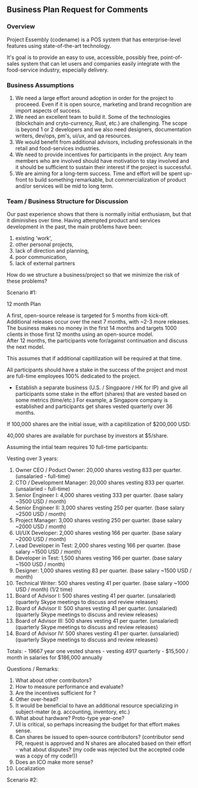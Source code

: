 ## Business Plan Request for Comments

### Overview

Project Essembly (codename) is a POS system that has enterprise-level features using state-of-the-art technology.   

It's goal is to provide an easy to use, accessible, possibly free, point-of-sales system that can let users and companies easily integrate with the food-service industry, especially delivery.

### Business Assumptions

1. We need a large effort around adoption in order for the project to proceeed.  Even if it is open source, marketing and brand recognition are import aspects of success.
2. We need an excellent team to build it.  Some of the technologies (blockchain and cryto-currency, Rust, etc.) are challenging. The scope is beyond 1 or 2 developers and we also need designers, documentation writers, dev/ops, pm's, ui/ux, and qa resources.
3. We would benefit from additional advisors, including professionals in the retail and food-services industries.
4. We need to provide incentives for participants in the project.  Any team members who are involved should have motivation to stay involved and it should be sufficient to sustain their interest if the project is successful. 
5. We are aiming for a long-term success.  Time and effort will be spent up-front to build something remarkable, but commercialization of product and/or services will be mid to long term.  

###  Team / Business Structure for Discussion

Our past experience shows that there is normally initial enthusiasm, but that it diminishes over time.  Having attempted product and services development in the past, the main prob1ems have been:

1. existing 'work', 
2. other personal projects, 
3. lack of direction and planning, 
4. poor communication, 
5. lack of external partners 

How do we structure a business/project so that we minimize the risk of these problems? 

Scenario #1:

12 month Plan

A first, open-source release is targeted for 5 months from kick-off.  Additional releases occur over the next 7 months, with ~2-3 more releases.  
The business makes no money in the first 14 months and targets 1000 clients in those first 12 months using an open-source model.  
After 12 months, the participants vote for/against continuation and discuss the next model.

This assumes that if additional capitilization will be required at that time. 

All participants should have a stake in the success of the project and most are full-time employees 100% dedicated to the project.  

 - Establish a separate business (U.S. / Singpaore / HK for IP) and give all participants some stake in the effort (shares) that are vested based on some metrics (time/etc.)  For example, a Singapore company is established and participants get shares vested quarterly over 36 months.  
 
If 100,000 shares are the initial issue, with a capitilization of $200,000 USD:

40,000 shares are available for purchase by investors at $5/share.

Assuming the intial team requires 10 full-time participants:

Vesting over 3 years:

1. Owner CEO / Poduct Owner:  20,000 shares vesting 833 per quarter.  (unsalaried - full-time)
2. CTO / Development Manager: 20,000 shares vesting 833 per quarter.  (unsalaried - full-time)
3. Senior Engineer I: 4,000 shares vesting 333 per quarter. (base salary ~3500  USD / month)
4. Senior Engineer II: 3,000 shares vesting 250 per quarter. (base salary ~2500 USD / month)
5. Project Manager: 3,000 shares vesting 250 per quarter. (base salary ~2000 USD / month)
6. UI/UX Developer: 2,000 shares vesting 166 per quarter. (base salary ~2000 USD / month)
7. Lead Developer in Test: 2,000 shares vesting 166 per quarter. (base salary ~1500 USD / month)
8. Developer in Test: 1,500 shares vesting 166 per quarter. (base salary ~1500 USD / month)
9. Designer: 1,000 shares vesting 83 per quarter. (base salary ~1500 USD / month)
10. Technical Writer: 500 shares vesting 41 per quarter. (base salary ~1000 USD / month) (1/2 time)
11. Board of Advisor I: 500 shares vesting 41 per quarter. (unsalaried) (quarterly Skype meetings to discuss and review releases)
12. Board of Advisor II: 500 shares vesting 41 per quarter. (unsalaried) (quarterly Skype meetings to discuss and review releases)
13. Board of Advisor III: 500 shares vesting 41 per quarter. (unsalaried) (quarterly Skype meetings to discuss and review releases)
14. Board of Advisor IV: 500 shares vesting 41 per quarter. (unsalaried) (quarterly Skype meetings to discuss and review releases)

Totals: 
    - 19667 year one vested shares - vesting 4917 quarterly
    - $15,500 / month in salaries for $186,000 annually

Questions / Remarks:

1) What about other contributors?
2) How to measure performance and evaluate?
3) Are the incentives sufficient for ?
4) Other over-head? 
5) It would be beneficial to have an additional resource specializing in subject-mater (e.g. accounting, inventory, etc.) 
6) What about hardware?  Proto-type year-one?
7) UI is critical, so perhaps increasing the budget for that effort makes sense. 
8) Can shares be issued to open-source contributors?  (contributor send PR, request is approved and N shares are allocated based on their effort - what about disputes?  (my code was rejected but the accepted code was a copy of my code!)) 
9) Does an ICO make more sense?
10) Localization

Scenario #2:





